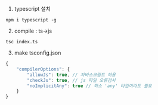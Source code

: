 1. typescript 설치

```
npm i typescript -g
```

2. compile : ts->js 
```
tsc index.ts
```

3. make tsconfig.json
```javascript
{
    "compilerOptions": {
        "allowJs": true, // 자바스크립트 허용
        "checkJs": true, // js 파일 오류검사
        "noImplicitAny": true // 최소 'any' 타입이라도 필요
    }
}
```